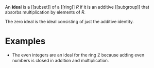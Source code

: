 An **ideal** is a [[subset]] of a [[ring]] $R$ if it is an additive [[subgroup]] that absorbs multiplication by elements of $R$.

The zero ideal is the ideal consisting of just the additive identity.

# Examples


* The even integers are an ideal for the ring $\mathbb{Z}$ because adding even numbers is closed in addition and multiplication.